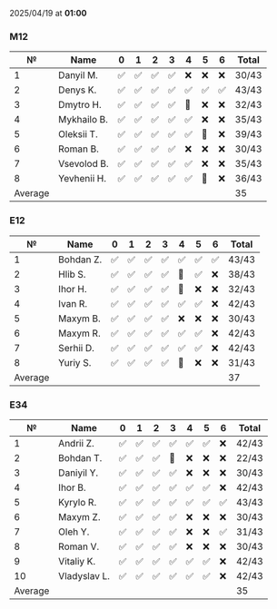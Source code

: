 2025/04/19 at **01:00**
### M12
|№|Name|0|1|2|3|4|5|6|Total|
|-----|-----|-----|-----|-----|-----|-----|-----|-----|-----|
|1|Danyil M.|✅|✅|✅|✅|❌|❌|❌|30/43|
|2|Denys K.|✅|✅|✅|✅|✅|✅|✅|43/43|
|3|Dmytro H.|✅|✅|✅|✅|🔄|❌|❌|32/43|
|4|Mykhailo B.|✅|✅|✅|✅|✅|❌|❌|35/43|
|5|Oleksii T.|✅|✅|✅|✅|✅|🔄|❌|39/43|
|6|Roman B.|✅|✅|✅|✅|❌|❌|❌|30/43|
|7|Vsevolod B.|✅|✅|✅|✅|✅|❌|❌|35/43|
|8|Yevhenii H.|✅|✅|✅|✅|✅|🔄|❌|36/43|
|Average|||||||||35|
### E12
|№|Name|0|1|2|3|4|5|6|Total|
|-----|-----|-----|-----|-----|-----|-----|-----|-----|-----|
|1|Bohdan Z.|✅|✅|✅|✅|✅|✅|✅|43/43|
|2|Hlib S.|✅|✅|✅|✅|🔄|✅|❌|38/43|
|3|Ihor H.|✅|✅|✅|✅|🔄|❌|❌|32/43|
|4|Ivan R.|✅|✅|✅|✅|✅|✅|❌|42/43|
|5|Maxym B.|✅|✅|✅|✅|❌|❌|❌|30/43|
|6|Maxym R.|✅|✅|✅|✅|✅|✅|❌|42/43|
|7|Serhii D.|✅|✅|✅|✅|✅|✅|❌|42/43|
|8|Yuriy S.|✅|✅|✅|✅|🔄|❌|❌|31/43|
|Average|||||||||37|
### E34
|№|Name|0|1|2|3|4|5|6|Total|
|-----|-----|-----|-----|-----|-----|-----|-----|-----|-----|
|1|Andrii Z.|✅|✅|✅|✅|✅|✅|❌|42/43|
|2|Bohdan T.|✅|✅|✅|🔄|❌|❌|❌|22/43|
|3|Daniyil Y.|✅|✅|✅|✅|❌|❌|❌|30/43|
|4|Ihor B.|✅|✅|✅|✅|✅|✅|❌|42/43|
|5|Kyrylo R.|✅|✅|✅|✅|✅|✅|✅|43/43|
|6|Maxym Z.|✅|✅|✅|✅|❌|❌|❌|30/43|
|7|Oleh Y.|✅|✅|✅|✅|❌|❌|✅|31/43|
|8|Roman V.|✅|✅|✅|✅|❌|❌|❌|30/43|
|9|Vitaliy K.|✅|✅|✅|✅|✅|✅|❌|42/43|
|10|Vladyslav L.|✅|✅|✅|✅|✅|✅|❌|42/43|
|Average|||||||||35|
